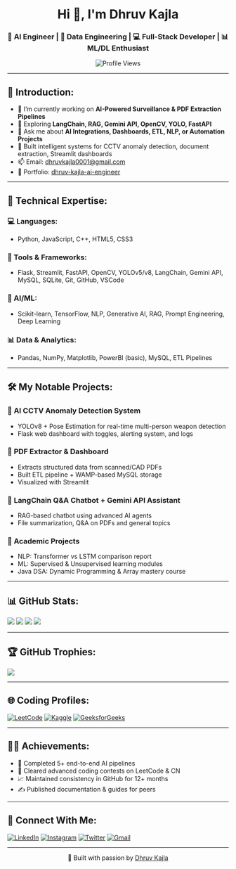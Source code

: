 <h1 align="center">Hi 👋, I'm Dhruv Kajla</h1>
<h3 align="center">🚀 AI Engineer | 🧠 Data Engineering | 💻 Full-Stack Developer | 📊 ML/DL Enthusiast</h3>

<p align="center">
  <img src="https://komarev.com/ghpvc/?username=dhruvkajla0001&label=Profile%20views&color=0e75b6&style=flat" alt="Profile Views" />
</p>

---

## 📌 Introduction:

- 🔭 I’m currently working on **AI-Powered Surveillance & PDF Extraction Pipelines**
- 🌱 Exploring **LangChain, RAG, Gemini API, OpenCV, YOLO, FastAPI**
- 💬 Ask me about **AI Integrations, Dashboards, ETL, NLP, or Automation Projects**
- 🧠 Built intelligent systems for CCTV anomaly detection, document extraction, Streamlit dashboards
- 📫 Email: dhruvkajla0001@gmail.com
- 💼 Portfolio: [dhruv-kajla-ai-engineer](https://vabisheks.my.canva.site/dhruv-kajla-ai-engineer)

---

## 🧠 Technical Expertise:

### 💻 Languages:
- Python, JavaScript, C++, HTML5, CSS3

### 🧰 Tools & Frameworks:
- Flask, Streamlit, FastAPI, OpenCV, YOLOv5/v8, LangChain, Gemini API, MySQL, SQLite, Git, GitHub, VSCode

### 🧠 AI/ML:
- Scikit-learn, TensorFlow, NLP, Generative AI, RAG, Prompt Engineering, Deep Learning

### 📊 Data & Analytics:
- Pandas, NumPy, Matplotlib, PowerBI (basic), MySQL, ETL Pipelines

---

## 🛠️ My Notable Projects:

### 🔐 **AI CCTV Anomaly Detection System**
- YOLOv8 + Pose Estimation for real-time multi-person weapon detection
- Flask web dashboard with toggles, alerting system, and logs

### 📄 **PDF Extractor & Dashboard**
- Extracts structured data from scanned/CAD PDFs
- Built ETL pipeline + WAMP-based MySQL storage
- Visualized with Streamlit

### 🤖 **LangChain Q&A Chatbot + Gemini API Assistant**
- RAG-based chatbot using advanced AI agents
- File summarization, Q&A on PDFs and general topics

### 🧠 **Academic Projects**
- NLP: Transformer vs LSTM comparison report
- ML: Supervised & Unsupervised learning modules
- Java DSA: Dynamic Programming & Array mastery course

---

## 📊 GitHub Stats:

![](https://github-readme-stats.vercel.app/api?username=dhruvkajla0001&theme=radical&hide_border=true&include_all_commits=true&count_private=true)
![](https://github-readme-streak-stats.herokuapp.com?user=dhruvkajla0001&theme=radical&hide_border=true)
![](https://github-readme-stats.vercel.app/api/top-langs/?username=dhruvkajla0001&theme=radical&hide_border=true&layout=compact)
![](https://github-readme-activity-graph.vercel.app/graph?username=dhruvkajla0001&theme=react-dark)

---

## 🏆 GitHub Trophies:

![](https://github-profile-trophy.vercel.app/?username=dhruvkajla0001&theme=radical&no-frame=true&no-bg=true&margin-w=4)

---

## 🌐 Coding Profiles:

[![LeetCode](https://img.shields.io/badge/-LeetCode-FFA116?style=for-the-badge&logo=LeetCode&logoColor=black)](https://leetcode.com/dhruvkajla0001/) 
[![Kaggle](https://img.shields.io/badge/Kaggle-035a7d?style=for-the-badge&logo=kaggle&logoColor=white)](https://www.kaggle.com/dhruvkajla) 
[![GeeksforGeeks](https://img.shields.io/badge/GeeksforGeeks-298D46?style=for-the-badge&logo=geeksforgeeks&logoColor=white)](https://auth.geeksforgeeks.org/user/dhruvkajla0001)

---

## 🧑‍💼 Achievements:

- 🥇 Completed 5+ end-to-end AI pipelines
- 🏁 Cleared advanced coding contests on LeetCode & CN
- 📈 Maintained consistency in GitHub for 12+ months
- ✍️ Published documentation & guides for peers

---

## 🤝 Connect With Me:

[![LinkedIn](https://img.shields.io/badge/linkedin-%230077B5.svg?style=for-the-badge&logo=linkedin&logoColor=white)](https://www.linkedin.com/in/dhruvkajla/)
[![Instagram](https://img.shields.io/badge/Instagram-%23E4405F.svg?style=for-the-badge&logo=Instagram&logoColor=white)](https://www.instagram.com/dhruvkajla0001/)
[![Twitter](https://img.shields.io/badge/Twitter-1DA1F2?style=for-the-badge&logo=twitter&logoColor=white)](https://twitter.com/dhruvkajla)
[![Gmail](https://img.shields.io/badge/Gmail-D14836?style=for-the-badge&logo=gmail&logoColor=white)](mailto:dhruvkajla0001@gmail.com)

---

<p align="center">🚀 Built with passion by <a href="https://github.com/dhruvkajla0001">Dhruv Kajla</a></p>
